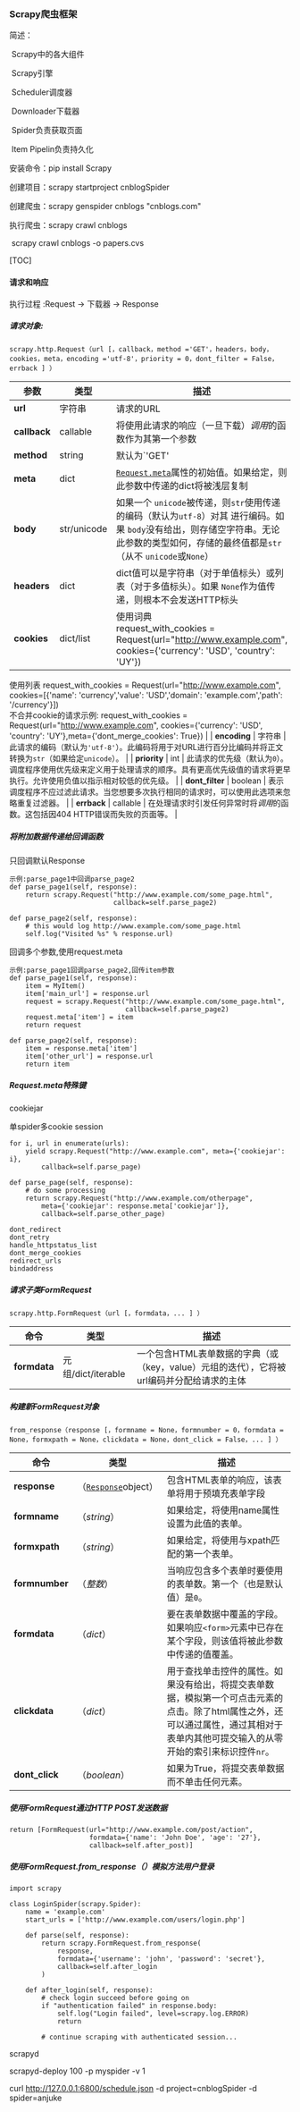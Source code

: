 ### Scrapy爬虫框架

简述：

​	Scrapy中的各大组件

​	Scrapy引擎

​	Scheduler调度器

​	Downloader下载器

​	Spider负责获取页面

​	Item Pipelin负责持久化

安装命令：pip install Scrapy

创建项目：scrapy startproject cnblogSpider

创建爬虫：scrapy genspider cnblogs "cnblogs.com"

执行爬虫：scrapy crawl cnblogs

​		 scrapy crawl cnblogs -o papers.cvs

[TOC]



#### 请求和响应

执行过程 :Request -> 下载器 -> Response

##### 请求对象:

```
scrapy.http.Request（url [，callback，method ='GET'，headers，body，cookies，meta，encoding ='utf-8'，priority = 0，dont_filter = False，errback ] ）
```

| 参数            | 类型        | 描述                                                         |
| --------------- | ----------- | ------------------------------------------------------------ |
| **url**         | 字符串      | 请求的URL                                                    |
| **callback**    | callable    | 将使用此请求的响应（一旦下载）*调用*的函数作为其第一个参数   |
| **method**      | string      | 默认为`'GET'                                                 |
| **meta**        | dict        | [`Request.meta`](https://scrapy-chs.readthedocs.io/zh_CN/0.24/topics/request-response.html#scrapy.http.Request.meta)属性的初始值。如果给定，则此参数中传递的dict将被浅层复制 |
| **body**        | str/unicode | 如果一个 `unicode`被传递，则`str`使用传递的编码（默认为`utf-8`）对其 进行编码。如果 `body`没有给出，则存储空字符串。无论此参数的类型如何，存储的最终值都是`str`（从不 `unicode`或`None`） |
| **headers**     | dict        | dict值可以是字符串（对于单值标头）或列表（对于多值标头）。如果 `None`作为值传递，则根本不会发送HTTP标头 |
| **cookies**     | dict/list   | 使用词典<br />request_with_cookies = Request(url="http://www.example.com", cookies={'currency': 'USD', 'country': 'UY'})<br />
使用列表
request_with_cookies = Request(url="http://www.example.com", cookies=[{'name': 'currency','value': 'USD','domain': 'example.com','path': '/currency'}])<br />
不合并cookie的请求示例:
request_with_cookies = Request(url="http://www.example.com", cookies={'currency': 'USD', 'country': 'UY'},meta={'dont_merge_cookies': True}) |
| **encoding**    | 字符串      | 此请求的编码（默认为`'utf-8'`）。此编码将用于对URL进行百分比编码并将正文转换为`str`（如果给定`unicode`）。 |
| **priority**    | int         | 此请求的优先级（默认为`0`）。调度程序使用优先级来定义用于处理请求的顺序。具有更高优先级值的请求将更早执行。允许使用负值以指示相对较低的优先级。 |
| **dont_filter** | boolean     | 表示调度程序不应过滤此请求。当您想要多次执行相同的请求时，可以使用此选项来忽略重复过滤器。 |
| **errback**     | callable    | 在处理请求时引发任何异常时将*调用*的函数。这包括因404 HTTP错误而失败的页面等。 |

##### 将附加数据传递给回调函数

只回调默认Response

```
示例:parse_page1中回调parse_page2
def parse_page1(self, response):
    return scrapy.Request("http://www.example.com/some_page.html",
                          callback=self.parse_page2)

def parse_page2(self, response):
    # this would log http://www.example.com/some_page.html
    self.log("Visited %s" % response.url)
```

回调多个参数,使用request.meta

```
示例:parse_page1回调parse_page2,回传item参数
def parse_page1(self, response):
    item = MyItem()
    item['main_url'] = response.url
    request = scrapy.Request("http://www.example.com/some_page.html",
                             callback=self.parse_page2)
    request.meta['item'] = item
    return request

def parse_page2(self, response):
    item = response.meta['item']
    item['other_url'] = response.url
    return item
```

##### Request.meta特殊键

cookiejar

单spider多cookie session

```
for i, url in enumerate(urls):
    yield scrapy.Request("http://www.example.com", meta={'cookiejar': i},
        callback=self.parse_page)
```

```
def parse_page(self, response):
    # do some processing
    return scrapy.Request("http://www.example.com/otherpage",
        meta={'cookiejar': response.meta['cookiejar']},
        callback=self.parse_other_page)
```



```
dont_redirect
dont_retry
handle_httpstatus_list
dont_merge_cookies
redirect_urls
bindaddress
```

##### 请求子类FormRequest

```
scrapy.http.FormRequest（url [，formdata，... ] ）
```

| 命令         | 类型               | 描述                                                         |
| ------------ | ------------------ | ------------------------------------------------------------ |
| **formdata** | 元组/dict/iterable | 一个包含HTML表单数据的字典（或（key，value）元组的迭代），它将被url编码并分配给请求的主体 |

##### 构建新FormRequest对象

```
from_response（response [，formname = None，formnumber = 0，formdata = None，formxpath = None，clickdata = None，dont_click = False，... ] ）
```

| 命令           | 类型                                                         | 描述                                                         |
| -------------- | ------------------------------------------------------------ | ------------------------------------------------------------ |
| **response**   | （[`Response`](https://scrapy-chs.readthedocs.io/zh_CN/0.24/topics/request-response.html#scrapy.http.Response)object） | 包含HTML表单的响应，该表单将用于预填充表单字段               |
| **formname**   | （*string*）                                                 | 如果给定，将使用name属性设置为此值的表单。                   |
| **formxpath**  | （*string*）                                                 | 如果给定，将使用与xpath匹配的第一个表单。                    |
| **formnumber** | （*整数*）                                                   | 当响应包含多个表单时要使用的表单数。第一个（也是默认值）是`0`。 |
| **formdata**   | （*dict*）                                                   | 要在表单数据中覆盖的字段。如果响应`<form>`元素中已存在某个字段，则该值将被此参数中传递的值覆盖。 |
| **clickdata**  | （*dict*）                                                   | 用于查找单击控件的属性。如果没有给出，将提交表单数据，模拟第一个可点击元素的点击。除了html属性之外，还可以通过属性，通过其相对于表单内其他可提交输入的从零开始的索引来标识控件`nr`。 |
| **dont_click** | （*boolean*）                                                | 如果为True，将提交表单数据而不单击任何元素。                 |

##### 使用FormRequest通过HTTP POST发送数据

```
return [FormRequest(url="http://www.example.com/post/action",
                    formdata={'name': 'John Doe', 'age': '27'},
                    callback=self.after_post)]
```

##### 使用FormRequest.from_response（）模拟方法用户登录

```
import scrapy

class LoginSpider(scrapy.Spider):
    name = 'example.com'
    start_urls = ['http://www.example.com/users/login.php']

    def parse(self, response):
        return scrapy.FormRequest.from_response(
            response,
            formdata={'username': 'john', 'password': 'secret'},
            callback=self.after_login
        )

    def after_login(self, response):
        # check login succeed before going on
        if "authentication failed" in response.body:
            self.log("Login failed", level=scrapy.log.ERROR)
            return

        # continue scraping with authenticated session...
```


scrapyd

scrapyd-deploy 100 -p myspider -v 1

curl http://127.0.0.1:6800/schedule.json -d project=cnblogSpider -d spider=anjuke